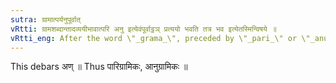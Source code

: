 ```yaml
---
sutra: ग्रामात्पर्यनुपूर्वात्
vRtti: ग्रामशब्दान्तादव्ययीभावात्परि अनु इत्येवंपूर्वाट्ठञ् प्रत्ययो भवति तत्र भव इत्येतस्मिन्विषये ॥
vRtti_eng: After the word \"_grama_\", preceded by \"_pari_\" or \"_anu_\", (the whole being an _Avyayibhava_), there is the affix ठञ् in the sense of \"who stays there\".
---
```

This debars अण् ॥ Thus पारिग्रामिकः, आनुग्रामिकः ॥
